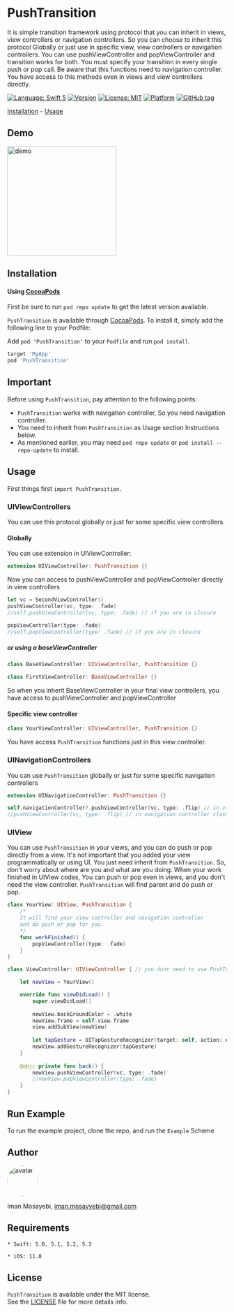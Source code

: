 # PushTransition
It is simple transition framework using protocol that you can inherit in views, view controllers or navigation controllers.
So you can choose to inherit this protocol Globally or just use in specific view, view  controllers or navigation controllers.
You can use pushViewController and popViewController and transition works for both. You must specify your transition
in every single push or pop call. Be aware that this functions need to navigation controller.
You have access to this methods even in views and view controllers directly.

[![Language: Swift 5](https://img.shields.io/badge/language-swift%205-f48041.svg?style=flat)](https://developer.apple.com/swift)
[![Version](https://img.shields.io/cocoapods/v/PushTransition.svg?style=flat)](http://cocoapods.org/pods/PushTransition)
[![License: MIT](http://img.shields.io/badge/license-MIT-lightgrey.svg?style=flat)](https://github.com/Imanmf/PushTransition/blob/master/LICENSE)
[![Platform](https://img.shields.io/cocoapods/p/PushTransition.svg?style=flat)](https://cocoapods.org/pods/PushTransition)
[![GitHub tag](https://img.shields.io/github/release/Imanmf/PushTransition.svg)]()

[Installation](#installation) - [Usage](#usage)

## Demo
<img alt="demo" src="Gif/GIF.gif" width="250">

## Installation

#### Using [CocoaPods](http://cocoapods.org/)

First be sure to run `pod repo update` to get the latest version available.

`PushTransition` is available through [CocoaPods](https://cocoapods.org). To install
it, simply add the following line to your Podfile:

Add `pod 'PushTransition'` to your `Podfile` and run `pod install`.

```ruby
target 'MyApp'
pod 'PushTransition'
```

## Important
Before using `PushTransition`, pay attention to the following points:
- `PushTransition` works with navigation controller, So you need navigation controller.
- You need to inherit from `PushTransition` as Usage section Instructions below.
- As mentioned earlier, you may need ```pod repo update``` or ```pod install --repo-update``` to install.

## Usage

First things first `import PushTransition`.

### UIViewControllers
You can use this protocol globally or just for some specific view controllers.
#### Globally
You can use extension in UIViewController:
```swift
extension UIViewController: PushTransition {}
```
Now you can access to pushViewController and popViewController directly in view controllers
```swift
let vc = SecondViewController()
pushViewController(vc, type: .fade)
//self.pushViewController(vc, type: .fade) // if you are in closure

popViewController(type: .fade)
//self.popViewController(type: .fade) // if you are in closure

```
##### or using a baseViewController
```swift
class BaseViewController: UIViewController, PushTransition {}

class FirstViewController: BaseViewController {}
```
So when you inherit BaseViewController in your final view controllers, you have access to pushViewController and popViewController

#### Specific view controller
```swift
class YourViewController: UIViewController, PushTransition {}
```
You have access `PushTransition` functions just in this view controller.

### UINavigationControllers
You can use `PushTransition` globally or just for some specific navigation controllers
```swift
extension UINavigationController: PushTransition {}

self.navigationController?.pushViewController(vc, type: .flip) // in view controllers
//pushViewController(vc, type: .flip) // in navigation controller classess
```

### UIView
You can use `PushTransition` in your views, and you can do push or pop directly from a view.
It's not important that you added your view programmatically or using UI. You just need inherit from `PushTransition`.
So, don't worry about where are you and what are you doing. When your work finished in UIView codes, You can push or pop even in views, and you don't need the view controller. `PushTransition` will find parent and do push or pop.

```swift
class YourView: UIView, PushTransition {
    /*
    It will find your view controller and navigation controller
    and do push or pop for you. 
    */
    func workFinished() {
        popViewController(type: .fade)
    }
}

class ViewController: UIViewController { // you dont need to use PushTransition in ViewController

    let newView = YourView()

    override func viewDidLoad() {
        super.viewDidLoad()
        
        newView.backGroundColor = .white
        newView.frame = self.view.frame
        view.addSubView(newView)
        
        let tapGesture = UITapGestureRecognizer(target: self, action: #selector(back))
        newView.addGestureRecognizer(tapGesture)
    }
    
    @objc private func back() {
        newView.pushViewController(vc, type: .fade)
        //newView.popViewController(type: .fade)
    }
}
```

## Run Example

To run the example project, clone the repo, and run the `Example` Scheme

## Author

<a href="https://github.com/Imanmf">
  <img alt="avatar" style="border-radius: 50%" src="https://avatars.githubusercontent.com/u/15712112?s=400&u=04b439452c2fae517bd6b6febb970b067ffcae04&v=4" width="70px">
</a>

Iman Mosayebi, iman.mosayyebi@gmail.com


## Requirements
    * Swift: 5.0, 5.1, 5.2, 5.3

    * iOS: 11.0

## License

`PushTransition` is available under the MIT license.  
See the [LICENSE](LICENSE) file for more details info.
